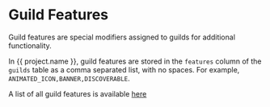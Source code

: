 # Guild Features

Guild features are special modifiers assigned to guilds for additional functionality.

In {{ project.name }}, guild features are stored in the `features` column of the `guilds` table as a comma separated list, with no spaces.
For example, `ANIMATED_ICON,BANNER,DISCOVERABLE`.

A list of all guild features is available [here](https://github.com/Delitefully/DiscordLists#guild-feature-glossary)
